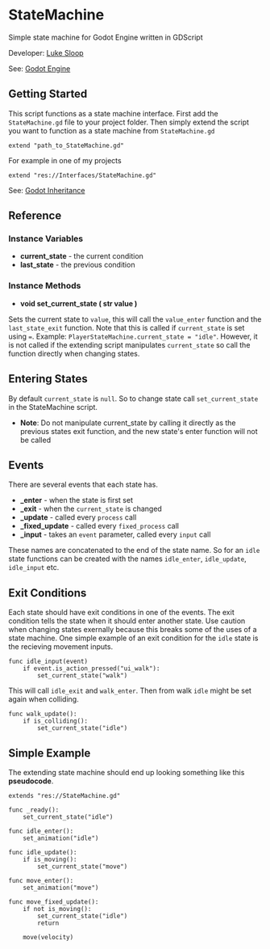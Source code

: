# StateMachine
Simple state machine for Godot Engine written in GDScript

Developer: [Luke Sloop](https://github.com/LightBoat9)

See: [Godot Engine](https://godotengine.org/) 

## Getting Started
This script functions as a state machine interface. First add the `StateMachine.gd` file to your project folder. Then simply extend the script you want to function as a state machine from `StateMachine.gd`

```
extend "path_to_StateMachine.gd"
```
For example in one of my projects
```
extend "res://Interfaces/StateMachine.gd"
```
See: [Godot Inheritance](https://godot.readthedocs.io/en/stable/learning/scripting/gdscript/gdscript_basics.html#inheritance)

## Reference
### **Instance Variables**
- **current_state** - the current condition
- **last_state** - the previous condition 

### **Instance Methods**

- **void set_current_state ( str value )**

Sets the current state to `value`, this will call the `value_enter` function and the `last_state_exit` function. Note that this is called if `current_state` is set using `=`. Example: `PlayerStateMachine.current_state = "idle"`. However, it is not called if the extending script manipulates `current_state` so call the function directly when changing states.

## Entering States
By default `current_state` is `null`. So to change state call `set_current_state` in the StateMachine script. 

- **Note**: Do not manipulate current_state by calling it directly as the previous states exit function, and the new state's enter function will not be called

## Events
There are several events that each state has.
- **_enter** - when the state is first set
- **_exit** - when the `current_state` is changed
- **_update** - called every `process` call
- **_fixed_update** - called every `fixed_process` call
- **_input** - takes an `event` parameter, called every `input` call

These names are concatenated to the end of the state name. So for an `idle` state functions can be created with the names `idle_enter`, `idle_update`, `idle_input` etc.

## Exit Conditions
Each state should have exit conditions in one of the events. The exit condition tells the state when it should enter another state. Use caution when changing states exernally because this breaks some of the uses of a state machine. One simple example of an exit condition for the `idle` state is the recieving movement inputs.
```
func idle_input(event)
	if event.is_action_pressed("ui_walk"):
		set_current_state("walk")
```
This will call `idle_exit` and `walk_enter`. Then from walk `idle` might be set again when colliding.
```
func walk_update():
	if is_colliding():
    	set_current_state("idle")
```

## Simple Example
The extending state machine should end up looking something like this **pseudocode**.
```
extends "res://StateMachine.gd"

func _ready():
	set_current_state("idle")

func idle_enter():
	set_animation("idle")
    
func idle_update():
	if is_moving():
    	set_current_state("move")
        
func move_enter():
	set_animation("move")
    
func move_fixed_update():
	if not is_moving():
    	set_current_state("idle")
        return
        
    move(velocity)

```
